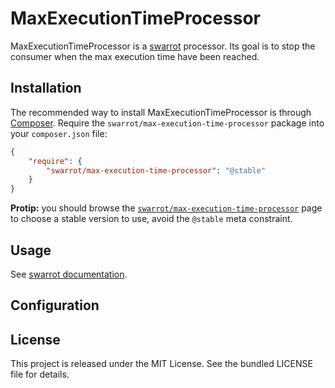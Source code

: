 # MaxExecutionTimeProcessor

MaxExecutionTimeProcessor is a [swarrot](https://github.com/swarrot/swarrot)
processor.
Its goal is to stop the consumer when the max execution time have been reached.

## Installation

The recommended way to install MaxExecutionTimeProcessor is through
[Composer](http://getcomposer.org/). Require the
`swarrot/max-execution-time-processor` package into your `composer.json` file:

```json
{
    "require": {
        "swarrot/max-execution-time-processor": "@stable"
    }
}
```

**Protip:** you should browse the
[`swarrot/max-execution-time-processor`](https://packagist.org/packages/swarrot/max-execution-time-processor)
page to choose a stable version to use, avoid the `@stable` meta constraint.

## Usage

See [swarrot documentation](https://github.com/swarrot/swarrot).

## Configuration

## License

This project is released under the MIT License. See the bundled LICENSE file
for details.
